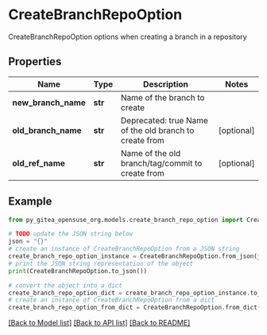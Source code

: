 # CreateBranchRepoOption

CreateBranchRepoOption options when creating a branch in a repository

## Properties

Name | Type | Description | Notes
------------ | ------------- | ------------- | -------------
**new_branch_name** | **str** | Name of the branch to create | 
**old_branch_name** | **str** | Deprecated: true Name of the old branch to create from | [optional] 
**old_ref_name** | **str** | Name of the old branch/tag/commit to create from | [optional] 

## Example

```python
from py_gitea_opensuse_org.models.create_branch_repo_option import CreateBranchRepoOption

# TODO update the JSON string below
json = "{}"
# create an instance of CreateBranchRepoOption from a JSON string
create_branch_repo_option_instance = CreateBranchRepoOption.from_json(json)
# print the JSON string representation of the object
print(CreateBranchRepoOption.to_json())

# convert the object into a dict
create_branch_repo_option_dict = create_branch_repo_option_instance.to_dict()
# create an instance of CreateBranchRepoOption from a dict
create_branch_repo_option_from_dict = CreateBranchRepoOption.from_dict(create_branch_repo_option_dict)
```
[[Back to Model list]](../README.md#documentation-for-models) [[Back to API list]](../README.md#documentation-for-api-endpoints) [[Back to README]](../README.md)


